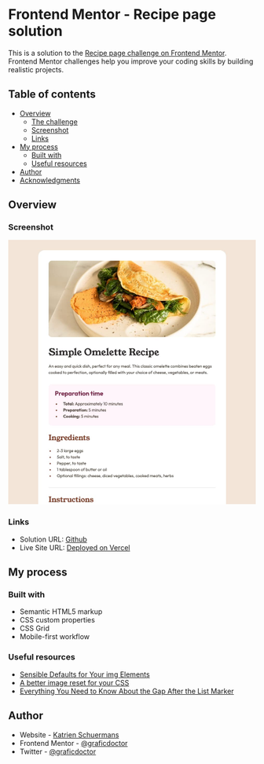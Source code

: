 # Frontend Mentor - Recipe page solution

This is a solution to the [Recipe page challenge on Frontend Mentor](https://www.frontendmentor.io/challenges/recipe-page-KiTsR8QQKm). Frontend Mentor challenges help you improve your coding skills by building realistic projects.

## Table of contents

- [Overview](#overview)
  - [The challenge](#the-challenge)
  - [Screenshot](#screenshot)
  - [Links](#links)
- [My process](#my-process)
  - [Built with](#built-with)
  - [Useful resources](#useful-resources)
- [Author](#author)
- [Acknowledgments](#acknowledgments)

## Overview

### Screenshot

![](./screenshot.jpg)

### Links

- Solution URL: [Github](https://github.com/graficdoctor/fe-24-004-recipe-page)
- Live Site URL: [Deployed on Vercel](https://fe-24-004-recipe-page.vercel.app/)

## My process

### Built with

- Semantic HTML5 markup
- CSS custom properties
- CSS Grid
- Mobile-first workflow

### Useful resources

- [Sensible Defaults for Your img Elements](https://twitter.com/csswizardry/status/1717841334462005661)
- [A better image reset for your CSS](https://www.youtube.com/watch?v=345V2MU3E_w)
- [Everything You Need to Know About the Gap After the List Marker](https://css-tricks.com/everything-you-need-to-know-about-the-gap-after-the-list-marker/)

## Author

- Website - [Katrien Schuermans](https://www.katriens.be)
- Frontend Mentor - [@graficdoctor](https://www.frontendmentor.io/profile/graficdoctor)
- Twitter - [@graficdoctor](https://www.twitter.com/graficdoctor)
